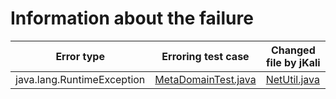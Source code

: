 # Information about the failure

| Error type   | Erroring test case | Changed file by jKali |
|--------------|-------------------|----------------------------|
| java.lang.RuntimeException | [MetaDomainTest.java](https://github.com/repairnator/repairnator-experiments-one-erroring-test-case/blob/77892bc487b9f56c1b4129aaa42a2a631c9467a2/apollo-core/src/test/java/com/ctrip/framework/apollo/core/MetaDomainTest.java#L12)| [NetUtil.java](https://github.com/repairnator/repairnator-experiments-one-erroring-test-case/blob/77892bc487b9f56c1b4129aaa42a2a631c9467a2/apollo-core/src/main/java/com/ctrip/framework/apollo/core/utils/NetUtil.java#L41)|
